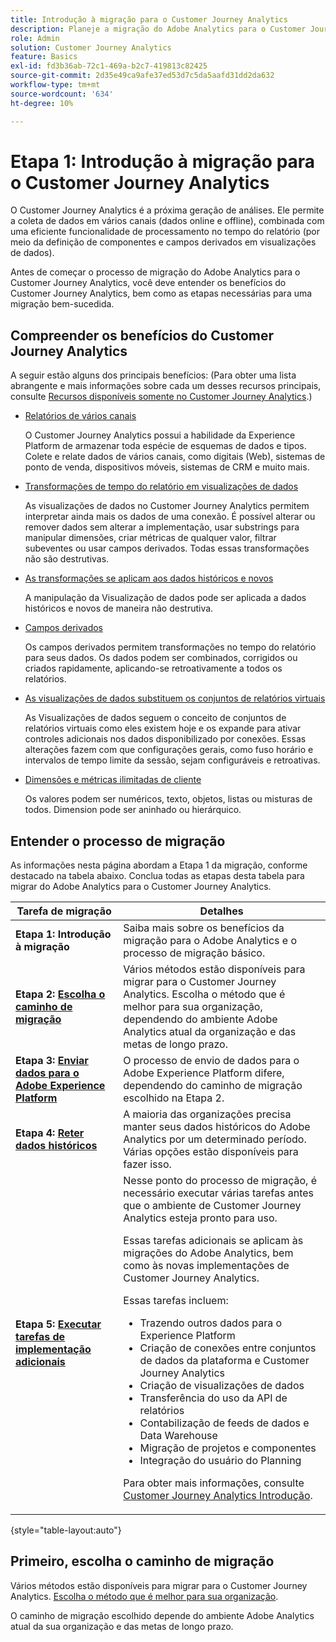 ```yaml
---
title: Introdução à migração para o Customer Journey Analytics
description: Planeje a migração do Adobe Analytics para o Customer Journey Analytics
role: Admin
solution: Customer Journey Analytics
feature: Basics
exl-id: fd3b36ab-72c1-469a-b2c7-419813c82425
source-git-commit: 2d35e49ca9afe37ed53d7c5da5aafd31dd2da632
workflow-type: tm+mt
source-wordcount: '634'
ht-degree: 10%

---
```


# Etapa 1: Introdução à migração para o Customer Journey Analytics

O Customer Journey Analytics é a próxima geração de análises. Ele permite a coleta de dados em vários canais (dados online e offline), combinada com uma eficiente funcionalidade de processamento no tempo do relatório (por meio da definição de componentes e campos derivados em visualizações de dados).

Antes de começar o processo de migração do Adobe Analytics para o Customer Journey Analytics, você deve entender os benefícios do Customer Journey Analytics, bem como as etapas necessárias para uma migração bem-sucedida.

## Compreender os benefícios do Customer Journey Analytics

A seguir estão alguns dos principais benefícios: (Para obter uma lista abrangente e mais informações sobre cada um desses recursos principais, consulte [Recursos disponíveis somente no Customer Journey Analytics](/help/getting-started/aa-vs-cja/cja-aa.md#adobe-customer-journey-analytics-features-not-available-in-adobe-analytics).)

* [Relatórios de vários canais](/help/getting-started/aa-to-cja-user.md#changes-to-data-architecture)

  O Customer Journey Analytics possui a habilidade da Experience Platform de armazenar toda espécie de esquemas de dados e tipos. Colete e relate dados de vários canais, como digitais (Web), sistemas de ponto de venda, dispositivos móveis, sistemas de CRM e muito mais.

* [Transformações de tempo do relatório em visualizações de dados](/help/getting-started/aa-vs-cja/vrs-dataview-sandbox-adc.md#customer-journey-analytics-data-views)

  As visualizações de dados no Customer Journey Analytics permitem interpretar ainda mais os dados de uma conexão. É possível alterar ou remover dados sem alterar a implementação, usar substrings para manipular dimensões, criar métricas de qualquer valor, filtrar subeventes ou usar campos derivados. Todas essas transformações não são destrutivas.

* [As transformações se aplicam aos dados históricos e novos](/help/getting-started/aa-vs-cja/vrs-dataview-sandbox-adc.md)

  A manipulação da Visualização de dados pode ser aplicada a dados históricos e novos de maneira não destrutiva.

* [Campos derivados](/help/data-views/derived-fields/derived-fields.md)

  Os campos derivados permitem transformações no tempo do relatório para seus dados. Os dados podem ser combinados, corrigidos ou criados rapidamente, aplicando-se retroativamente a todos os relatórios.

* [As visualizações de dados substituem os conjuntos de relatórios virtuais](/help/getting-started/aa-to-cja-user.md#changes-to-the-concept-of-virtual-report-suites)

  As Visualizações de dados seguem o conceito de conjuntos de relatórios virtuais como eles existem hoje e os expande para ativar controles adicionais nos dados disponibilizado por conexões. Essas alterações fazem com que configurações gerais, como fuso horário e intervalos de tempo limite da sessão, sejam configuráveis e retroativas.

* [Dimensões e métricas ilimitadas de cliente](/help/getting-started/aa-to-cja-user.md#changes-to-the-concept-of-evars-and-props)

  Os valores podem ser numéricos, texto, objetos, listas ou misturas de todos. Dimension pode ser aninhado ou hierárquico.

## Entender o processo de migração

<!-- Include a graphic of the end-to-end process, as well as links to each step of the process -->
As informações nesta página abordam a Etapa 1 da migração, conforme destacado na tabela abaixo. Conclua todas as etapas desta tabela para migrar do Adobe Analytics para o Customer Journey Analytics.

| Tarefa de migração | Detalhes |
|---------|----------|
| <span class="preview">**Etapa 1: Introdução à migração**</span> | <span class="preview">Saiba mais sobre os benefícios da migração para o Adobe Analytics e o processo de migração básico.</span> |
| **Etapa 2: [Escolha o caminho de migração](/help/getting-started/cja-migration/cja-migration-path.md)** | Vários métodos estão disponíveis para migrar para o Customer Journey Analytics. Escolha o método que é melhor para sua organização, dependendo do ambiente Adobe Analytics atual da organização e das metas de longo prazo. |
| **Etapa 3: [Enviar dados para o Adobe Experience Platform](/help/getting-started/cja-migration/cja-migration-send-to-platform.md)** | O processo de envio de dados para o Adobe Experience Platform difere, dependendo do caminho de migração escolhido na Etapa 2. |
| **Etapa 4: [Reter dados históricos](/help/getting-started/cja-migration/cja-migration-historical-data.md)** | A maioria das organizações precisa manter seus dados históricos do Adobe Analytics por um determinado período. Várias opções estão disponíveis para fazer isso. |
| **Etapa 5: [Executar tarefas de implementação adicionais](/help/getting-started/cja-getting-started.md)** | Nesse ponto do processo de migração, é necessário executar várias tarefas antes que o ambiente de Customer Journey Analytics esteja pronto para uso.<p>Essas tarefas adicionais se aplicam às migrações do Adobe Analytics, bem como às novas implementações de Customer Journey Analytics.</p><p>Essas tarefas incluem:</p><ul><li>Trazendo outros dados para o Experience Platform</li><li>Criação de conexões entre conjuntos de dados da plataforma e Customer Journey Analytics</li><li>Criação de visualizações de dados</li><li>Transferência do uso da API de relatórios</li><li>Contabilização de feeds de dados e Data Warehouse</li><li>Migração de projetos e componentes</li><li>Integração do usuário do Planning</li></ul> <p>Para obter mais informações, consulte [Customer Journey Analytics Introdução](/help/getting-started/cja-getting-started.md). |

{style="table-layout:auto"}

## Primeiro, escolha o caminho de migração

Vários métodos estão disponíveis para migrar para o Customer Journey Analytics. [Escolha o método que é melhor para sua organização](/help/getting-started/cja-migration/cja-migration-path.md).

O caminho de migração escolhido depende do ambiente Adobe Analytics atual da sua organização e das metas de longo prazo.

